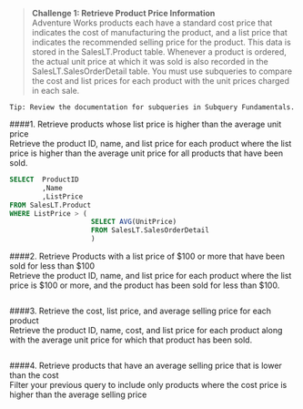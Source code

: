 > **Challenge 1: Retrieve Product Price Information**   
Adventure Works products each have a standard cost price that indicates the cost of manufacturing the
product, and a list price that indicates the recommended selling price for the product. This data is stored
in the SalesLT.Product table. Whenever a product is ordered, the actual unit price at which it was sold is
also recorded in the SalesLT.SalesOrderDetail table. You must use subqueries to compare the cost and
list prices for each product with the unit prices charged in each sale.   

```
Tip: Review the documentation for subqueries in Subquery Fundamentals.
```
####1. Retrieve products whose list price is higher than the average unit price   
Retrieve the product ID, name, and list price for each product where the list price is higher than the
average unit price for all products that have been sold.
```sql
SELECT	ProductID
		,Name
		,ListPrice
FROM SalesLT.Product
WHERE ListPrice > (
					SELECT AVG(UnitPrice)
					FROM SalesLT.SalesOrderDetail
					)
```
####2. Retrieve Products with a list price of $100 or more that have been sold for less than
$100   
Retrieve the product ID, name, and list price for each product where the list price is $100 or more, and
the product has been sold for less than $100.
```sql

```
####3. Retrieve the cost, list price, and average selling price for each product   
Retrieve the product ID, name, cost, and list price for each product along with the average unit price for
which that product has been sold.
```sql

```
####4. Retrieve products that have an average selling price that is lower than the cost   
Filter your previous query to include only products where the cost price is higher than the average
selling price
```sql

```
